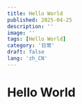 ```yaml
---
title: Hello World
published: 2025-04-25
description: ''
image: ''
tags: [Hello World]
category: '日常'
draft: false 
lang: 'zh_CN'
---
```

# Hello World
